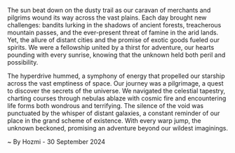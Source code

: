 
The sun beat down on the dusty trail as our caravan of merchants and pilgrims wound its way across the vast plains. Each day brought new challenges: bandits lurking in the shadows of ancient forests, treacherous mountain passes, and the ever-present threat of famine in the arid lands. Yet, the allure of distant cities and the promise of exotic goods fueled our spirits. We were a fellowship united by a thirst for adventure, our hearts pounding with every sunrise, knowing that the unknown held both peril and possibility.

The hyperdrive hummed, a symphony of energy that propelled our starship across the vast emptiness of space. Our journey was a pilgrimage, a quest to discover the secrets of the universe. We navigated the celestial tapestry, charting courses through nebulas ablaze with cosmic fire and encountering life forms both wondrous and terrifying. The silence of the void was punctuated by the whisper of distant galaxies, a constant reminder of our place in the grand scheme of existence. With every warp jump, the unknown beckoned, promising an adventure beyond our wildest imaginings. 

~ By Hozmi - 30 September 2024
